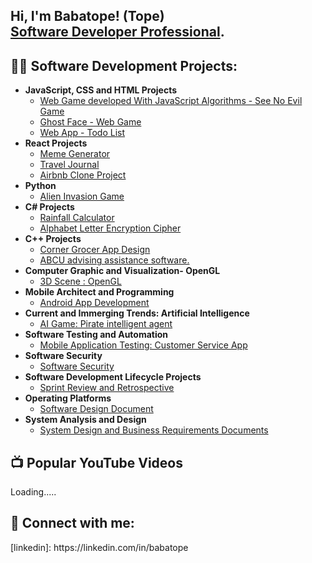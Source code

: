 <h2>Hi, I'm Babatope! (Tope) <br/><a href="https://github.com/babatopeayeni"></a><a href="https://www.linkedin.com/in/babatope-ayeni">Software Developer Professional</a>. </h2>

<h2>👨‍💻 Software Development Projects:</h2>

- <b>JavaScript, CSS and HTML Projects</b>
  - [Web Game developed With JavaScript Algorithms - See No Evil Game ](https://github.com/babatopeayeni/threemonkeysgame)
  - [Ghost Face - Web Game](https://github.com/babatopeayeni/ghostFaceGame)
  - [Web App - Todo List ](https://github.com/babatopeayeni/Todo-List-JavaScript-)
- <b>React Projects</b>
  - [Meme Generator](https://github.com/babatopeayeni/meme-app-generator/tree/main) <b><i></b></i>
  - [Travel Journal](https://github.com/babatopeayeni/my-travel-journal/tree/main)
  - [Airbnb Clone Project](https://github.com/babatopeayeni/airbnbClone/tree/main)
- <b>Python</b>
  - [Alien Invasion Game](https://github.com/babatopeayeni/alienInvasionPython/tree/main)
- <b>C# Projects</b>
  - [Rainfall Calculator ](https://github.com/babatopeayeni/rainFallCalculator/tree/main)
  - [Alphabet Letter Encryption Cipher](https://github.com/babatopeayeni/PlayfairCipher/tree/main)
- <b><c>C++ Projects</b>
  - [Corner Grocer App Design ](https://github.com/babatopeayeni/Corner-Grocer-App.git)
  - [ABCU advising assistance software. ](https://github.com/babatopeayeni/ABCU-advisingAssistanceSoftware.git)
- <b><c> Computer Graphic and Visualization- OpenGL</b>
  - [3D Scene : OpenGL ](https://github.com/babatopeayeni/Graphic-Visualization-OpenGL.git)
- <b><c>Mobile Architect and Programming</b>
  - [Android App Development](https://github.com/babatopeayeni/AccelerometerApp.git)
- <b><c>Current and Immerging Trends: Artificial Intelligence</b>
  - [AI Game: Pirate intelligent agent](https://github.com/babatopeayeni/PirateIntelligentAgent.git)
- <b><c>Software Testing and Automation</b>
  - [Mobile Application Testing: Customer Service App ](https://github.com/babatopeayeni/SoftwareTestAutomation.git)
- <b><c>Software Security</b>
  - [Software Security](https://github.com/babatopeayeni/SoftwareSecurity.git)
- <b><c>Software Development Lifecycle Projects</b>
  - [Sprint Review and Retrospective](https://github.com/babatopeayeni/SoftwareDevelopmentLifecycle.git)
- <b><c>Operating Platforms</b>
  - [Software Design Document](https://github.com/babatopeayeni/OperatingPlatforms.git)
- <b><c>System Analysis and Design</b>
  - [System Design and Business Requirements Documents](https://github.com/babatopeayeni/SystemAnalysis.git)





<h2>📺 Popular YouTube Videos</h2>
Loading.....

<h2> 🤳 Connect with me:</h2>
[linkedin]: https://linkedin.com/in/babatope

<!--
**babatopeayeni/babatopeayeni** is a ✨ _special_ ✨ repository because its `README.md` (this file) appears on your GitHub profile.

Here are some ideas to get you started:

- 🔭 I’m currently working on ...
- 🌱 I’m currently learning ...
- 👯 I’m looking to collaborate on ...
- 🤔 I’m looking for help with ...
- 💬 Ask me about ...
- 📫 How to reach me: ...
- 😄 Pronouns: ...
- ⚡ Fun fact: ...
-->
